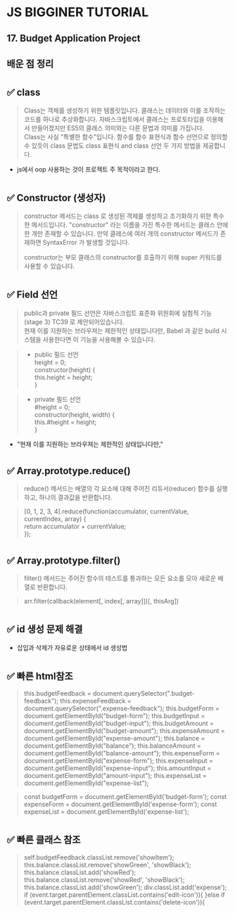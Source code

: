 # JS BIGGINER TUTORIAL 
## 17. Budget Application Project
  
    

## 배운 점 정리

#
## ✅ class
> Class는 객체를 생성하기 위한 템플릿입니다. 클래스는 데이터와 이를 조작하는 코드를 하나로 추상화합니다. 자바스크립트에서 클래스는 프로토타입을 이용해서 만들어졌지만 ES5의 클래스 의미와는 다른 문법과 의미를 가집니다.  
> Class는 사실 "특별한 함수"입니다. 함수를 함수 표현식과 함수 선언으로 정의할 수 있듯이 class 문법도 class 표현식 and class 선언 두 가지 방법을 제공합니다.  
+ js에서 oop 사용하는 것이 프로젝트 주 목적이라고 한다.

# 
## ✅ Constructor (생성자)
> constructor 메서드는 class 로 생성된 객체를 생성하고 초기화하기 위한 특수한 메서드입니다.  "constructor" 라는 이름을 가진 특수한 메서드는 클래스 안에 한 개만 존재할 수 있습니다. 만약 클래스에 여러 개의 constructor 메서드가 존재하면 SyntaxError 가 발생할 것입니다.
> 
> constructor는 부모 클래스의 constructor를 호출하기 위해 super 키워드를 사용할 수 있습니다.

#
## ✅ Field 선언
> public과  private 필드 선언은 자바스크립트 표준화 위원회에 실험적 기능 (stage 3)  TC39 로 제안되어있습니다.  
> 현재 이를 지원하는 브라우져는 제한적인 상태입니다만, Babel 과 같은 build 시스템을 사용한다면 이 기능을 사용해볼 수 있습니다.

> - public 필드 선언  
> height = 0;  
> constructor(height) {  
>   this.height = height;  
> }

> - private 필드 선언  
> #height = 0;  
> constructor(height, width) {  
>   this.#height = height;  
> }
+ "현재 이를 지원하는 브라우져는 제한적인 상태입니다만,"
#
## ✅ Array.prototype.reduce()
> reduce() 메서드는 배열의 각 요소에 대해 주어진 리듀서(reducer) 함수를 실행하고, 하나의 결과값을 반환합니다.  

> [0, 1, 2, 3, 4].reduce(function(accumulator, currentValue, currentIndex, array) {  
>   return accumulator + currentValue;  
> });  

#
## ✅ Array.prototype.filter()
> filter() 메서드는 주어진 함수의 테스트를 통과하는 모든 요소를 모아 새로운 배열로 반환합니다.  

> arr.filter(callback(element[, index[, array]])[, thisArg])

#
## ✅ id 생성 문제 해결
+  삽입과 삭제가 자유로운 상태에서 id 생성법

#
#
## ✅ 빠른 html참조 
> this.budgetFeedback = document.querySelector(".budget-feedback");
> this.expenseFeedback = document.querySelector(".expense-feedback");
> this.budgetForm = document.getElementById("budget-form");
> this.budgetInput = document.getElementById("budget-input");
> this.budgetAmount = document.getElementById("budget-amount");
> this.expenseAmount = document.getElementById("expense-amount");
> this.balance = document.getElementById("balance");
> this.balanceAmount = document.getElementById("balance-amount");
> this.expenseForm = document.getElementById("expense-form");
> this.expenseInput = document.getElementById("expense-input");
> this.amountInput = document.getElementById("amount-input");
> this.expenseList = document.getElementById("expense-list");

> const budgetForm = document.getElementById('budget-form');
> const expenseForm = document.getElementById('expense-form');
> const expenseList = document.getElementById('expense-list');
#
## ✅ 빠른 클래스 참조
> self.budgetFeedback.classList.remove('showItem');
> this.balance.classList.remove('showGreen', 'showBlack');
> this.balance.classList.add('showRed');
> this.balance.classList.remove('showRed', 'showBlack');
> this.balance.classList.add('showGreen');
> div.classList.add('expense');
> if (event.target.parentElement.classList.contains('edit-icon')){
> }else if (event.target.parentElement.classList.contains('delete-icon')){



